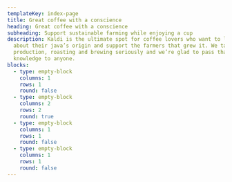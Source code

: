 ```yaml
---
templateKey: index-page
title: Great coffee with a conscience
heading: Great coffee with a conscience
subheading: Support sustainable farming while enjoying a cup
description: Kaldi is the ultimate spot for coffee lovers who want to learn
  about their java’s origin and support the farmers that grew it. We take coffee
  production, roasting and brewing seriously and we’re glad to pass that
  knowledge to anyone.
blocks:
  - type: empty-block
    columns: 1
    rows: 1
    round: false
  - type: empty-block
    columns: 2
    rows: 2
    round: true
  - type: empty-block
    columns: 1
    rows: 1
    round: false
  - type: empty-block
    columns: 1
    rows: 1
    round: false
---
```


